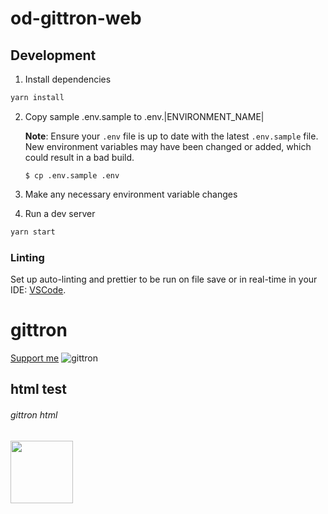 # od-gittron-web

## Development

1. Install dependencies

```bash
yarn install
```

2. Copy sample .env.sample to .env.|ENVIRONMENT_NAME|

   **Note**: Ensure your `.env` file is up to date with the latest `.env.sample` file. New environment variables may
   have been changed or added, which could result in a bad build.

   ```
   $ cp .env.sample .env
   ```

3. Make any necessary environment variable changes

4. Run a dev server

```bash
yarn start
```

### Linting

Set up auto-linting and prettier to be run on file save or in real-time in your IDE:
[VSCode](https://marketplace.visualstudio.com/items?itemName=esbenp.prettier-vscode).

# gittron

[Support me](https://gittron.me/bots/0x959cd3a31cc611630423f9facf8a9b95)
![gittron](https://s3.amazonaws.com/od-flat-svg/0x959cd3a31cc611630423f9facf8a9b95.png)

## html test

<h6>gittron html</h6>
<img src='https://s3.amazonaws.com/od-flat-svg/0x959cd3a31cc611630423f9facf8a9b95.png' width='100px'/>

